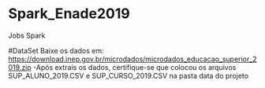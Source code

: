 # Spark_Enade2019
Jobs Spark

#DataSet
Baixe os dados em: https://download.inep.gov.br/microdados/microdados_educacao_superior_2019.zip
-Após extrais os dados, certifique-se que colocou os arquivos SUP_ALUNO_2019.CSV e SUP_CURSO_2019.CSV na pasta data do projeto
